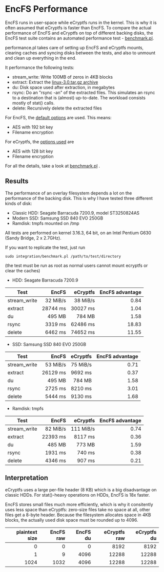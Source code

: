 EncFS Performance
=================

EncFS runs in user-space while eCryptfs runs in the kernel.
This is why it is often assumed that eCryptfs is faster than EncFS.
To compare the actual performance of EncFS and eCryptfs on top of
different backing disks, the EncFS test suite contains an automated
performance test - [benchmark.pl](integration/benchmark.pl).

performance.pl takes care of setting up EncFS and eCryptfs mounts,
clearing caches and syncing disks between the tests, and also to unmount
and clean up everything in the end.

It performance the following tests:

* stream_write: Write 100MB of zeros in 4KB blocks
* extract: Extract the [linux-3.0.tar.gz archive](https://www.kernel.org/pub/linux/kernel/v3.x/)
* du: Disk space used after extraction, in megabytes
* rsync: Do an "rsync -an" of the extracted files.
  This simulates an rsync to a destination that is
  (almost) up-to-date. The workload consists mostly
  of stat() calls.
* delete: Recursively delete the extracted files

For EncFS, the [default options](integration/benchmark.pl#L47) are used.
This means:

* AES with 192 bit key
* Filename encryption

For eCryptfs, the [options used](integration/mount-ecryptfs.expect) are

* AES with 128 bit key
* Filename encryption

For all the details, take a look at [benchmark.pl](integration/benchmark.pl) .

Results
-------
The performance of an overlay filesystem depends a lot on the performance
of the backing disk. This is why I have tested three different kinds of
disk:

* Classic HDD: Seagate Barracuda 7200.9, model ST3250824AS
* Modern SSD: Samsung SSD 840 EVO 250GB
* Ramdisk: tmpfs mounted on /tmp

All tests are performed on kernel 3.16.3, 64 bit, on an Intel Pentium
G630 (Sandy Bridge, 2 x 2.7GHz).

If you want to replicate the test, just run

    sudo integration/benchmark.pl /path/to/test/directory

(the test must be run as root as normal users cannot mount ecryptfs or
clear the caches)

* HDD: Seagate Barracuda 7200.9

Test            | EncFS        | eCryptfs     | EncFS advantage
----------------|-------------:|-------------:|---------------:
stream_write    |     32 MiB/s |     38 MiB/s | 0.84
extract         |  28744 ms    |  30027 ms    | 1.04
du              |    495 MB    |    784 MB    | 1.58
rsync           |   3319 ms    |  62486 ms    | 18.83
delete          |   6462 ms    |  74652 ms    | 11.55


* SSD: Samsung SSD 840 EVO 250GB

Test            | EncFS        | eCryptfs     | EncFS advantage
----------------|-------------:|-------------:|---------------:
stream_write    |     53 MiB/s |     75 MiB/s | 0.71
extract         |  26129 ms    |   9692 ms    | 0.37
du              |    495 MB    |    784 MB    | 1.58
rsync           |   2725 ms    |   8210 ms    | 3.01
delete          |   5444 ms    |   9130 ms    | 1.68

* Ramdisk: tmpfs

Test            | EncFS        | eCryptfs     | EncFS advantage
----------------|-------------:|-------------:|---------------:
stream_write    |     82 MiB/s |    111 MiB/s | 0.74
extract         |  22393 ms    |   8117 ms    | 0.36
du              |    485 MB    |    773 MB    | 1.59
rsync           |   1931 ms    |    740 ms    | 0.38
delete          |   4346 ms    |    907 ms    | 0.21

Interpretation
--------------
eCryptfs uses a large per-file header (8 KB) which is a big disadvantage
on classic HDDs. For stat()-heavy operations on HDDs, EncFS is 18x faster.

EncFS stores small files much more efficiently, which is why it consitently
uses less space than eCryptfs: zero-size files take no space at all,
other files get a 8-byte header. Because the filesystem allocates space
in 4KB blocks, the actually used disk space must be rounded up to 4096.

plaintext size | EncFS raw | EncFS du | eCryptfs raw | eCryptfs du
--------------:|----------:|---------:|-------------:|------------:
   0           |    0      |    0     |  8192        |  8192
   1           |    9      | 4096     | 12288        | 12288
1024           | 1032      | 4096     | 12288        | 12288
